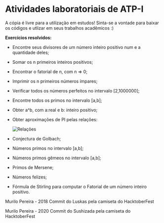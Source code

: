 # Atividades laboratoriais de ATP-I
A cópia é livre para a utilização em estudos! Sinta-se a vontade para baixar os códigos e utlizar em seus trabalhos acadêmicos :)

<strong>Exercícios resolvidos:</strong>
- Encontre seus divisores de um número inteiro positivo num e a quantidade
deles;
- Somar os n primeiros inteiros positivos;
- Encontrar o fatorial de n, com n => 0;
- Imprimir os n primeiros números ímpares;
- Verificar todos os números perfeitos no intervalo [2,1000000];
- Encontre todos os primos no intervalo [a,b];
- Obter a^b, com a:real e b: inteiro positivo; 
- Obter aproximações de PI pelas relações:

    ![Relações](https://github.com/murilopereirame/atp1/blob/master/Images/RelacoesPI.png)    
- Conjectura de Golbach;
- Números primos no intervalo [a,b];
- Números primos gêmeos no intervalo [a,b];
- Primos de Mersene;
- Números felizes;
- Fórmula de Stirling para computar o Fatorial de um número inteiro positivo.

Murilo Pereira - 2018
Commit do Luskas pela camiseta do HacktoberFest

Murilo Pereira - 2020
Commit do Sushizada pela camiseta do HacktoberFest